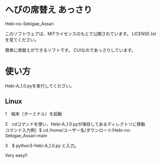# へびの席替え あっさり
Hebi-no-Sekigae_Assari

このソフトウェアは、MITライセンスのもとで公開されています。
LICENSE.txtを見てください。

簡単に席替えができるソフトです。
CUIなのであっさりしています。

<h1>使い方</h1>
  <p>Hebi-A_1.0.pyを実行してください。</p>
    <h2>Linux</h2>
      <p>1　端末（ターミナル）を起動</p>
      <p>2　cdコマンドを使い、Hebi-A_1.0.pyが保存してあるディレクトリに移動<br>コマンド入力例）$ cd /home/ユーザー名/ダウンロード/Hebi-no-Sekigae_Assari-main </p>
      <p>3　$ python3 Hebi-A_1.0.py と入力。</p>
      <p>Very easy!!</p>
      
